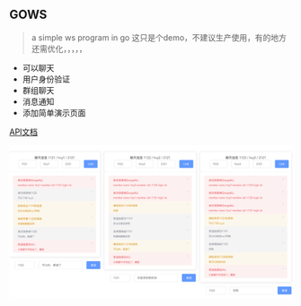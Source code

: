 ## GOWS


> a simple ws program in go
> 这只是个demo，不建议生产使用，有的地方还需优化，，，，，



* 可以聊天
* 用户身份验证
* 群组聊天
* 消息通知
* 添加简单演示页面

[API文档](server/param.md)

![演示页面](./img/show.png)


